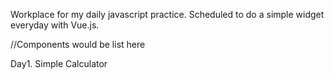Workplace for my daily javascript practice.
Scheduled to do a simple widget everyday with Vue.js.

//Components would be list here

Day1. Simple Calculator
